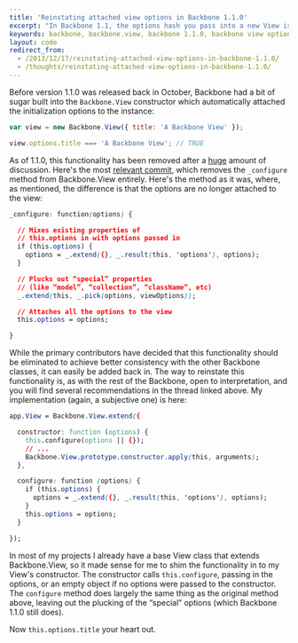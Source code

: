 ```yaml
---
title: 'Reinstating attached view options in Backbone 1.1.0'
excerpt: "In Backbone 1.1, the options hash you pass into a new View is no longer automatically attached to the view. For those that like this pattern, here's how to reinstate the functionality."
keywords: backbone, backbone.view, backbone 1.1.0, backbone view options, javascript
layout: code
redirect_from:
  - /2013/12/17/reinstating-attached-view-options-in-backbone-1.1.0/
  - /thoughts/reinstating-attached-view-options-in-backbone-1.1.0/
---
```


Before version 1.1.0 was released back in October, Backbone had a bit of sugar built into the `Backbone.View` constructor which automatically attached the initialization options to the instance:

```js
var view = new Backbone.View({ title: 'A Backbone View' });

view.options.title === 'A Backbone View'; // TRUE
```

As of 1.1.0, this functionality has been removed after a [huge](https://github.com/jashkenas/backbone/issues/2458) amount of discussion. Here's the most [relevant commit](https://github.com/jashkenas/backbone/commit/51eed189bf4d25877be4acdf51e0a4c6039583c5), which removes the `_configure` method from Backbone.View entirely. Here's the method as it was, where, as mentioned, the difference is that the options are no longer attached to the view:

```css
_configure: function(options) {

  // Mixes existing properties of
  // this.options in with options passed in
  if (this.options) {
    options = _.extend({}, _.result(this, 'options'), options);
  }

  // Plucks out “special” properties
  // (like “model”, “collection”, “className”, etc)
  _.extend(this, _.pick(options, viewOptions));

  // Attaches all the options to the view
  this.options = options;

}
```

While the primary contributors have decided that this functionality should be eliminated to achieve better consistency with the other Backbone classes, it can easily be added back in. The way to reinstate this functionality is, as with the rest of the Backbone, open to interpretation, and you will find several recommendations in the thread linked above. My implementation (again, a subjective one) is here:

```css
app.View = Backbone.View.extend({

  constructor: function (options) {
    this.configure(options || {});
    // ...
    Backbone.View.prototype.constructor.apply(this, arguments);
  },

  configure: function (options) {
    if (this.options) {
      options = _.extend({}, _.result(this, 'options'), options);
    }
    this.options = options;
  }

});
```

In most of my projects I already have a base View class that extends Backbone.View, so it made sense for me to shim the functionality in to my View's constructor. The constructor calls `this.configure`, passing in the options, or an empty object if no options were passed to the constructor. The `configure` method does largely the same thing as the original method above, leaving out the plucking of the “special” options (which Backbone 1.1.0 still does).

Now `this.options.title` your heart out.
